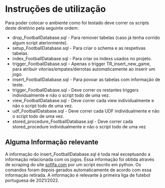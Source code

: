 # Instruções de utilização

Para poder colocar o ambiente como foi testado deve correr os scripts deste diretório pela seguinte ordem:
- drop\_FootballDatabase.sql - Para remover tabelas (caso já tenha corrido algum script ateriormente).
- setup\_FootballDatabase.sql - Para criar o schema e as respetivas tabelas.
- index\_FootballDatabase.sql - Para criar os indexs usados no projeto.
- trigger\_FootballDabase.sql - Apenas o trigger TR\_insert\_new\_game, para atribuir vitorias/empates/derrotas automaticamente ao inserir um jogo.
- insert\_FootballDatabase.sql - Para povoar as tabelas com informação de teste.
- trigger\_FootballDabase.sql - Deve correr os restantes triggers individualmente e não o script todo de uma vez.
- view\_FootballDatabase.sql - Deve correr cada view individualmente e não o script todo de uma vez.
- udf\_FootballDatabase.sql - Deve correr cada UDF individualmente e não o script todo de uma vez.
- stored\_procedure\_FootballDatabase.sql - Deve correr cada stored\_procedure individualmente e não o script todo de uma vez

## Alguma Informação relevante
A informação do insert\_FootballDatabase.sql é toda real exceptuando a informação relacionada com os jogos.
Essa informação foi obtida através de scraping do site [sofifa.com](sofifa.com) por um script escrito em python.
Os comandos foram depois gerados automaticamente de acordo com essa informação retirada.
A informação é relevante à primeira liga de futebol portuguesa de 2021/2022.
